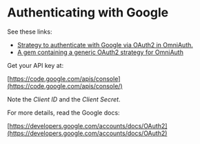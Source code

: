 # Authenticating with Google

See these links:

* [Strategy to authenticate with Google via OAuth2 in OmniAuth.](https://github.com/zquestz/omniauth-google-oauth2)
* [A gem containing a generic OAuth2 strategy for OmniAuth](https://github.com/intridea/omniauth-oauth2) 

Get your API key at: 

[https://code.google.com/apis/console](https://code.google.com/apis/console/)

Note the *Client ID* and the *Client Secret*.

For more details, read the Google docs: 

[https://developers.google.com/accounts/docs/OAuth2](https://developers.google.com/accounts/docs/OAuth2)
